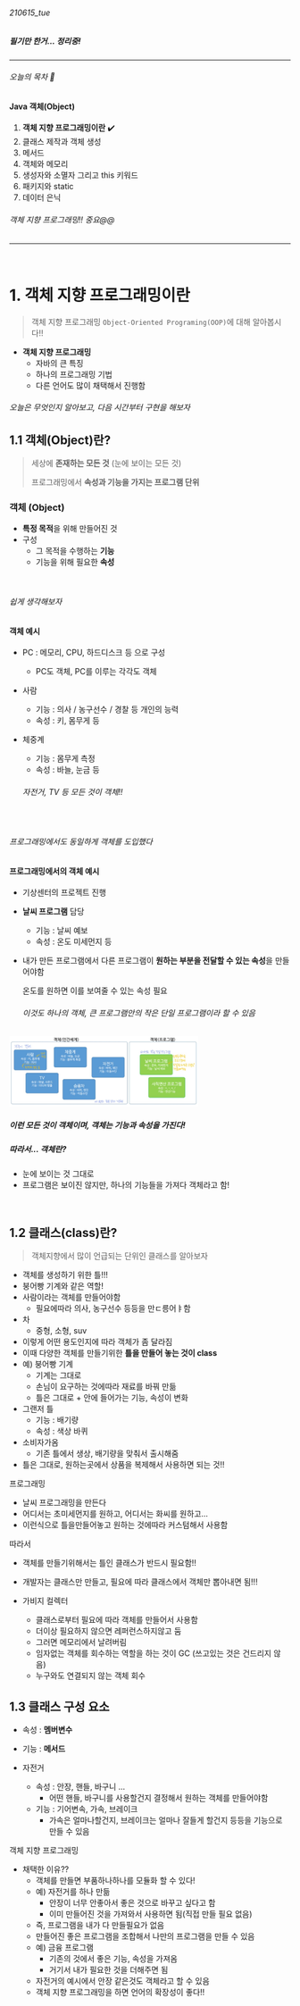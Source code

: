 ###### 210615_tue

##### 필기만 한거... 정리중!

<hr>

###### 오늘의 목차 :dolphin:

#### Java 객체(Object)

1. **객체 지향 프로그래밍이란** :heavy_check_mark:
2. 클래스 제작과 객체 생성
3. 메서드
4. 객체와 메모리
5. 생성자와 소멸자 그리고 this 키워드
6. 패키지와 static
7. 데이터 은닉

###### 객체 지향 프로그래밍!! 중요@@

<hr>




<br>

# 1. 객체 지향 프로그래밍이란

> 객체 지향 프로그래밍 `Object-Oriented Programing(OOP)`에 대해 알아봅시다!!

- **객체 지향 프로그래밍**
  - 자바의 큰 특징
  - 하나의 프로그래밍 기법
  - 다른 언어도 많이 채택해서 진행함

###### 오늘은 무엇인지 알아보고, 다음 시간부터 구현을 해보자

## 1.1 객체(Object)란?

> 세상에 **존재하는 모든 것** (눈에 보이는 모든 것)
>
> 프로그래밍에서 **속성과 기능을 가지는 프로그램 단위**

### 객체 (Object)

- **특정 목적**을 위해 만들어진 것
- 구성
  - 그 목적을 수행하는 **기능**
  - 기능을 위해 필요한 **속성**

<br>

###### 쉽게 생각해보자

#### 객체 예시

- PC : 메모리, CPU, 하드디스크 등 으로 구성

  - PC도 객체, PC를 이루는 각각도 객체

- 사람

  - 기능 : 의사 / 농구선수 / 경찰 등 개인의 능력
  - 속성 : 키, 몸무게 등

- 체중계

  - 기능 : 몸무게 측정
  - 속성 : 바늘, 눈금 등

  ###### 자전거, TV 등 모든 것이 객체!!

<br>

###### 프로그래밍에서도 동일하게 객체를 도입했다

#### 프로그래밍에서의 객체 예시

- 기상센터의 프로젝트 진행

- **날씨 프로그램** 담당

  - 기능 : 날씨 예보
  - 속성 : 온도 미세먼지 등

- 내가 만든 프로그램에서 다른 프로그램이 **원하는 부분을 전달할 수 있는 속성**을 만들어야함 

  온도를 원하면 이를 보여줄 수 있는 속성 필요

  ###### 이것도 하나의 객체, 큰 프로그램안의 작은 단일 프로그램이라 할 수 있음

<img src="210615_11_OOP.assets/image-20210616014340131.png" alt="image-20210616014340131" style="zoom:33%;" />

##### 이런 모든 것이 객체이며, 객체는 기능과 속성을 가진다!

##### 따라서... 객체란?

- 눈에 보이는 것 그대로
- 프로그램은 보이진 않지만, 하나의 기능들을 가져다 객체라고 함!

<br>

## 1.2 클래스(class)란?

> 객체지향에서 많이 언급되는 단위인 클래스를 알아보자

- 객체를 생성하기 위한 틀!!!
- 붕어빵 기계와 같은 역할!
- 사람이라는 객체를 만들어야함
  - 필요에따라 의사, 농구선수 등등을 만ㄷ릉어ㅑ함
- 차
  - 중형, 소형, suv
- 이렇게 어떤 용도인지에 따라 객체가 좀 달라짐
- 이때 다양한 객체를 만들기위한 **틀을 만들어 놓는 것이 class**
- 예) 붕어빵 기계
  - 기계는 그대로
  - 손님이 요구하는 것에따라 재료를 바꿔 만듦
  - 틀은 그대로 + 안에 들어가는 기능, 속성이 변화
- 그랜저 틀
  - 기능 : 배기량
  - 속성 : 색상 바퀴
- 소비자가옴
  - 기존 틀에서 생상, 배기량을 맞춰서 출시해줌
- 틀은 그대로, 원하는곳에서 상품을 복제해서 사용하면 되는 것!!

프로그래밍

- 날씨 프로그래밍을 만든다
- 어디서는 초미세먼지를 원하고, 어디서는 화씨를 원하고...
- 이런식으로 틀을만들어놓고 원하는 것에따라 커스텀해서 사용함



따라서

- 객체를 만들기위해서는 틀인 클래스가 반드시 필요함!!
- 개발자는 클래스만 만들고, 필요에 따라 클래스에서 객체만 뽑아내면 됨!!!



- 가비지 컬렉터
  - 클래스로부터 필요에 따라 객체를 만들어서 사용함
  - 더이상 필요하지 않으면 레퍼런스하지않고 둠
  - 그러면 메모리에서 날려버림
  - 임자없는 객체를 회수하는 역할을 하는 것이 GC (쓰고있는 것은 건드리지 않음)
  - 누구와도 연결되지 않는 객체 회수



## 1.3 클래스 구성 요소

- 속성 : **멤버변수**
- 기능 : **메서드**

- 자전거
  - 속성 : 안장, 핸들, 바구니 ...
    - 어떤 핸들, 바구니를 사용할건지 결정해서 원하는 객체를 만들어야함
  - 기능 : 기어변속, 가속, 브레이크
    - 가속은 얼마나할건지, 브레이크는 얼마나 잘들게 할건지 등등을 기능으로 만들 수 있음



객체 지향 프로그래밍

- 채택한 이유??
  - 객체를 만들면 부품하나하나를 모듈화 할 수 있다!
  - 예) 자전거를 하나 만듦
    - 안장이 너무 안좋아서 좋은 것으로 바꾸고 싶다고 함
    - 이미 만들어진 것을 가져와서 사용하면 됨(직접 만들 필요 없음)
  - 즉, 프로그램을 내가 다 만들필요가 없음
  - 만들어진 좋은 프로그램을 조합해서 나만의 프로그램을 만들 수 있음
  - 예) 금융 프로그램
    - 기존의 것에서 좋은 기능, 속성을 가져옴
    - 거기서 내가 필요한 것을 더해주면 됨
  - 자전거의 예시에서 안장 같은것도 객체라고 할 수 있음
  - 객체 지향 프로그래밍을 하면 언어의 확장성이 좋다!!